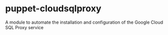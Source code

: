 # puppet-cloudsqlproxy
A module to automate the installation and configuration of the Google Cloud SQL Proxy service
